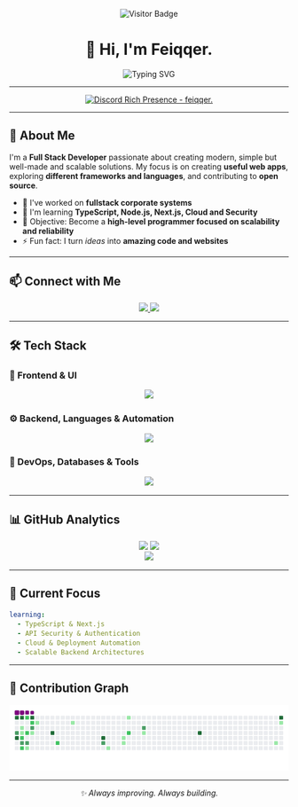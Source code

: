 <div align="center">
  
![Visitor Badge](https://visitor-badge.laobi.icu/badge?page_id=fakersl.fakersl)
  
# 👋 Hi, I'm Feiqqer.
  
<img src="https://readme-typing-svg.herokuapp.com/?font=Fira+Code&size=32&pause=1000&center=true&vCenter=true&width=600&lines=Full+Stack+Developer;Web+Enthusiast;Open+Source+Contributor;Always+Learning+%F0%9F%9A%80" alt="Typing SVG" />
  
</div>

---

<p align="center">
  <a href="https://discord.com/users/964439680160522250">
    <img src="https://lanyard.cnrad.dev/api/964439680160522250?hideBadges=true&showDisplayName=true&theme=dark&borderRadius=15px&animated=true" alt="Discord Rich Presence - feiqqer." />
  </a>
</p>

---

## 🚀 About Me

I'm a **Full Stack Developer** passionate about creating modern, simple but well-made and scalable solutions. My focus is on creating **useful web apps**, exploring **different frameworks and languages**, and contributing to **open source**.

- 🔭 I've worked on **fullstack corporate systems**
- 🌱 I'm learning **TypeScript, Node.js, Next.js, Cloud and Security**
- 🎯 Objective: Become a **high-level programmer focused on scalability and reliability**
- ⚡ Fun fact: I turn _ideas_ into **amazing code and websites**

---

## 📫 Connect with Me

<p align="center">
  <a href="https://discord.com/users/964439680160522250">
    <img src="https://img.shields.io/badge/Discord-feiqqer.-5865F2?style=for-the-badge&logo=discord&logoColor=white" />
  </a>
  <a href="mailto:zgustovo13365@gmail.com">
    <img src="https://img.shields.io/badge/Email-Contact_Me-D14836?style=for-the-badge&logo=gmail&logoColor=white" />
  </a>
</p>

---

## 🛠 Tech Stack

### 🎨 Frontend & UI
<p align="center">
  <img src="https://skillicons.dev/icons?i=html,css,js,ts,react,nextjs,angular,bootstrap,tailwind,shadcn,radix" />
</p>

### ⚙️ Backend, Languages & Automation
<p align="center">
  <img src="https://skillicons.dev/icons?i=nodejs,express,php,laravel,java,cs,cpp,c,python,discordjs,bots,robloxstudio" />
</p>

### 🧰 DevOps, Databases & Tools
<p align="center">
  <img src="https://skillicons.dev/icons?i=postgres,mysql,sqlite,linux,ubuntu,vercel,git,github,vscode,figma,ps,ae,discord" />
</p>

---

## 📊 GitHub Analytics

<p align="center">
  <img width="390" src="https://github-readme-streak-stats.herokuapp.com/?user=fakersl&theme=dark&hide_border=true" />
  <img width="390" src="https://github-readme-stats.vercel.app/api?username=fakersl&show_icons=true&theme=dark&hide_border=true&rank_icon=github" />
  <br/>
  <img width="325" src="https://github-readme-stats.vercel.app/api/top-langs/?username=fakersl&layout=compact&theme=dark&hide_border=true" />
</p>

---

## 🧠 Current Focus

```yaml
learning:
  - TypeScript & Next.js
  - API Security & Authentication
  - Cloud & Deployment Automation
  - Scalable Backend Architectures
```

---

## 🐍 Contribution Graph

<div align="center">
  <img src="https://raw.githubusercontent.com/fakersl/fakersl/output/github-contribution-grid-snake.gif" alt="Snake GIF" />
</div>

---

<p align="center"><i>✨ Always improving. Always building.</i></p>
